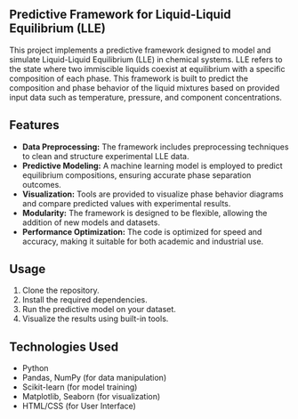## Predictive Framework for Liquid-Liquid Equilibrium (LLE)

This project implements a predictive framework designed to model and simulate Liquid-Liquid Equilibrium (LLE) in chemical systems. LLE refers to the state where two immiscible liquids coexist at equilibrium with a specific composition of each phase. This framework is built to predict the composition and phase behavior of the liquid mixtures based on provided input data such as temperature, pressure, and component concentrations.

## Features

- **Data Preprocessing:** The framework includes preprocessing techniques to clean and structure experimental LLE data.
- **Predictive Modeling:** A machine learning model is employed to predict equilibrium compositions, ensuring accurate phase separation outcomes.
- **Visualization:** Tools are provided to visualize phase behavior diagrams and compare predicted values with experimental results.
- **Modularity:** The framework is designed to be flexible, allowing the addition of new models and datasets.
- **Performance Optimization:** The code is optimized for speed and accuracy, making it suitable for both academic and industrial use.

## Usage

1. Clone the repository.
2. Install the required dependencies.
3. Run the predictive model on your dataset.
4. Visualize the results using built-in tools.

## Technologies Used

- Python
- Pandas, NumPy (for data manipulation)
- Scikit-learn (for model training)
- Matplotlib, Seaborn (for visualization)
- HTML/CSS (for User Interface)

